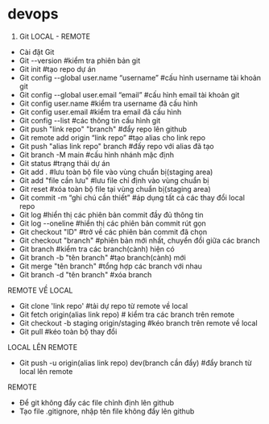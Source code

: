 # devops
1.	Git
LOCAL - REMOTE
-	Cài đặt Git
-   Git --version #kiểm tra phiên bản git
-   Git init #tạo repo dự án
-	Git config --global user.name “username” #cấu hình username tài khoản git
-	Git config --global user.email “email” #cấu hình email tài khoản git
-	Git config user.name #kiểm tra username đã cấu hình
-	Git config user.email #kiểm tra email đã cấu hình
-	Git config --list #các thông tin cấu hình git
-   Git push "link repo" "branch" #đẩy repo lên github
-	Git remote add origin “link repo” #tạo alias cho link repo
-   Git push "alias link repo" branch #đấy repo với alias đã tạo
-	Git branch -M main #cấu hình nhánh mặc định
-	Git status #trạng thái dự án
-	Git add . #lưu toàn bộ file vào vùng chuẩn bị(staging area)
-	Git add "file cần lưu" #lưu file chỉ định vào vùng chuẩn bị
-	Git reset #xóa toàn bộ file tại vùng chuẩn bị(staging area)
-	Git commit -m “ghi chú cần thiết” #áp dụng tất cả các thay đổi local repo
-	Git log #hiển thị các phiên bản commit đầy đủ thông tin
-	Git log --oneline #hiển thị các phiên bản commit rút gọn
-   Git checkout "ID" #trở về các phiên bản commit đã chọn
-   Git checkout "branch" #phiên bản mới nhất, chuyển đổi giữa các branch
-   Git branch #kiểm tra các branch(cành) hiện có
-   Git branch -b "tên branch" #tạo branch(cành) mới
-   Git merge "tên branch" #tổng hợp các branch với nhau
-   Git branch -d "tên branch" #xóa branch

REMOTE VỀ LOCAL
-   Git clone 'link repo' #tải dự repo từ remote về local
-   Git fetch origin(alias link repo) # kiểm tra các branch trên remote
-   Git checkout -b staging origin/staging #kéo branch trên remote về local
-	Git pull #kéo toàn bộ thay đổi

LOCAL LÊN REMOTE
-   Git push -u origin(alias link repo) dev(branch cần đẩy) #đẩy branch từ local lên remote

REMOTE
-   Để git không đẩy các file chỉnh định lên github
-   Tạo file .gitignore, nhập tên file không đẩy lên github






